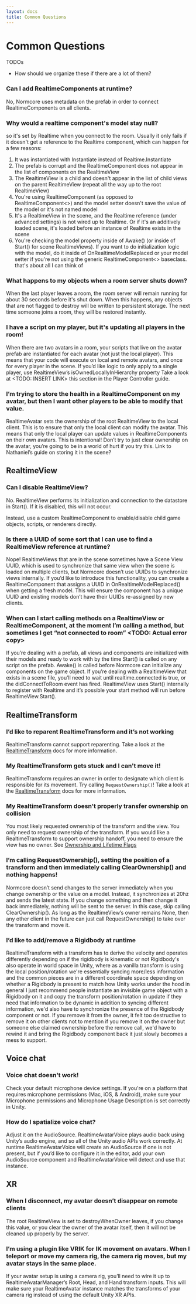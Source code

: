 ```yaml
---
layout: docs
title: Common Questions
---
```

# Common Questions

TODOs
- How should we organize these if there are a lot of them?

### Can I add RealtimeComponents at runtime?
No, Normcore uses metadata on the prefab in order to connect RealtimeComponents on all clients.

### Why would a realtime component's model stay null?
so it's set by Realtime when you connect to the room. Usually it only fails if it doesn't get a reference to the Realtime component, which can happen for a few reasons:
1. It was instantiated with Instantiate instead of Realtime.Instantiate
2. The prefab is corrupt and the RealtimeComponent does not appear in the list of components on the RealtimeView
3. The RealtimeView is a child and doesn't appear in the list of child views on the parent RealtimeView (repeat all the way up to the root RealtimeView)
4. You're using RealtimeComponent (as opposed to RealtimeComponent<>) and the model setter doesn't save the value of the model or it's not named model
5. It's a RealtimeView in the scene, and the Realtime reference (under advanced settings) is not wired up to Realtime. Or if it's an additively loaded scene, it's loaded before an instance of Realtime exists in the scene
6. You're checking the model property inside of Awake() (or inside of Start() for scene RealtimeViews). If you want to do initialization logic with the model, do it inside of OnRealtimeModelReplaced or your model setter if you're not using the generic RealtimeComponent<> baseclass.
that's about all I can think of

### What happens to my objects when a room server shuts down?
When the last player leaves a room, the room server will remain running for about 30 seconds before it's shut down. When this happens, any objects that are not flagged to destroy will be written to persistent storage. The next time someone joins a room, they will be restored instantly.

### I have a script on my player, but it's updating all players in the room!
When there are two avatars in a room, your scripts that live on the avatar prefab are instantiated for each avatar (not just the local player). This means that your code will execute on local and remote avatars, and once for every player in the scene. If you’d like logic to only apply to a single player, use RealtimeView’s isOwnedLocallyInHierarchy property Take a look at <TODO: INSERT LINK> this section in the Player Controller guide.

### I’m trying to store the health in a RealtimeComponent on my avatar, but then I want other players to be able to modify that value.
RealtimeAvatar sets the ownership of the root RealtimeView to the local client. This is to ensure that only the local client can modify the avatar. This means that only the local player can update values in RealtimeComponents on their own avatars. This is intentional! Don’t try to just clear ownership on the avatar, you’re going to be in a world of hurt if you try this. Link to Nathaniel’s guide on storing it in the scene?


## RealtimeView
### Can I disable RealtimeView?
No. RealtimeView performs its initialization and connection to the datastore in Start(). If it is disabled, this will not occur.

Instead, use a custom RealtimeComponent to enable/disable child game objects, scripts, or renderers directly.

### Is there a UUID of some sort that I can use to find a RealtimeView reference at runtime?
Nope! RealtimeViews that are in the scene sometimes have a Scene View UUID, which is used to synchronize that same view when the scene is loaded on multiple clients, but Normcore doesn’t use UUIDs to synchronize views internally.
If you’d like to introduce this functionality, you can create a RealtimeComponent that assigns a UUID in OnRealtimeModelReplaced() when getting a fresh model.
This will ensure the component has a unique UUID and existing models don’t have their UUIDs re-assigned by new clients.

### When can I start calling methods on a RealtimeView or RealtimeComponent, at the moment I’m calling a method, but sometimes I get “not connected to room” <TODO: Actual error copy>
If you’re dealing with a prefab, all views and components are initialized with their models and ready to work with by the time Start() is called on any script on the prefab. Awake() is called before Normcore can initialize any components on the game object.
If you’re dealing with a RealtimeView that exists in a scene file, you’ll need to wait until realtime.connected is true, or the didConnectToRoom event has fired.
RealtimeView uses Start() internally to register with Realtime and it’s possible your start method will run before RealtimeView.Start().

## RealtimeTransform
### I’d like to reparent RealtimeTransform and it’s not working
RealtimeTransform cannot support reparenting. Take a look at the [RealtimeTransform](./RealtimeTransform) docs for more information.

### My RealtimeTransform gets stuck and I can't move it!
RealtimeTransform requires an owner in order to designate which client is responsible for its movement. Try calling `RequestOwnership()`! Take a look at the [RealtimeTransform](./RealtimeTransform) docs for more information.

### My RealtimeTransform doesn't properly transfer ownership on collision
You most likely requested ownership of the transform and the view. You only need to request ownership of the transform. If you would like a RealtimeTransform to support ownership handoff, you need to ensure the view has no owner. See [Ownership and Lifetime Flags](../room/ownership-and-lifetime-flags)

### I’m calling RequestOwnership(), setting the position of a transform and then immediately calling ClearOwnership() and nothing happens!
Normcore doesn’t send changes to the server immediately when you change ownership or the value on a model. Instead, it synchronizes at 20hz and sends the latest state. If you change something and then change it back immediately, nothing will be sent to the server.
In this case, skip calling ClearOwnership(). As long as the RealtimeView’s owner remains None, then any other client in the future can just call RequestOwnership() to take over the transform and move it.

### I’d like to add/remove a Rigidbody at runtime
RealtimeTransform with a transform has to derive the velocity and operates differently depending on if the rigidbody is kinematic or not
Rigidbody's also operate in world space in Unity, where as a vanilla transform is using the local position/rotation
we're essentially syncing more/less information and the common pieces are in a different coordinate space depending on whether a Rigidbody is present to match how Unity works under the hood
in general I just recommend people instantiate an invisible game object with a Rigidbody on it and copy the transform position/rotation in update if they need that information to be dynamic
in addition to syncing different information, we'd also have to synchronize the presence of the Rigidbody component or not. If you remove it from the owner, it felt too destructive to remove it on other clients
not to mention if you remove it on the owner but someone else claimed ownership before the remove call, we'd have to rewind it and bring the Rigidbody component back it just slowly becomes a mess to support.

## Voice chat

### Voice chat doesn't work!
Check your default microphone device settings. If you're on a platform that requires microphone permissions (Mac, iOS, & Android), make sure your Microphone permissions and Microphone Usage Description is set correctly in Unity.

### How do I spatialize voice chat?
Adjust it on the AudioSource. RealtimeAvatarVoice plays audio back using Unity’s audio engine, and so all of the Unity audio APIs work correctly. At runtime RealtimeAvatarVoice will create an AudioSource if one is not present, but if you’d like to configure it in the editor, add your own AudioSource component and RealtimeAvatarVoice will detect and use that instance.

## XR

### When I disconnect, my avatar doesn’t disappear on remote clients
The root RealtimeView is set to destroyWhenOwner leaves, if you change this value, or you clear the owner of the avatar itself, then it will not be cleaned up properly by the server.


### I’m using a plugin like VRIK for IK movement on avatars. When I teleport or move my camera rig, the camera rig moves, but my avatar stays in the same place.
If your avatar setup is using a camera rig, you’ll need to wire it up to RealtimeAvatarManager’s Root, Head, and Hand transform inputs. This will make sure your RealtimeAvatar instance matches the transforms of your camera rig instead of using the default Unity XR APIs.



